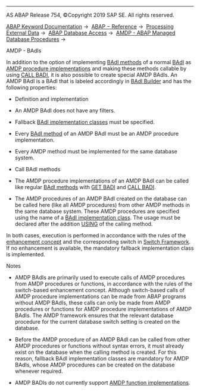   

* * *

AS ABAP Release 754, ©Copyright 2019 SAP SE. All rights reserved.

[ABAP Keyword Documentation](javascript:call_link\('abenabap.htm'\)) →  [ABAP − Reference](javascript:call_link\('abenabap_reference.htm'\)) →  [Processing External Data](javascript:call_link\('abenabap_language_external_data.htm'\)) →  [ABAP Database Access](javascript:call_link\('abenabap_sql.htm'\)) →  [AMDP - ABAP Managed Database Procedures](javascript:call_link\('abenamdp.htm'\)) → 

AMDP - BAdIs

In addition to the option of implementing [BAdI methods](javascript:call_link\('abenbadi_method_glosry.htm'\) "Glossary Entry") of a normal [BAdI](javascript:call_link\('abenbadi_glosry.htm'\) "Glossary Entry") as [AMDP procedure implementations](javascript:call_link\('abenamdp_procedure_methods.htm'\)) and making these methods callable by using [CALL BADI](javascript:call_link\('abapcall_badi.htm'\)), it is also possible to create special AMDP BAdIs. An AMDP BAdI is a BAdI that is labeled accordingly in [BAdI Builder](javascript:call_link\('abenbadi_builder_glosry.htm'\) "Glossary Entry") and has the following properties:

-   Definition and implementation

-   An AMDP BAdI does not have any filters.

-   Fallback [BAdI implementation classes](javascript:call_link\('abenbadi_implement_class_glosry.htm'\) "Glossary Entry") must be specified.

-   Every [BAdI method](javascript:call_link\('abenbadi_method_glosry.htm'\) "Glossary Entry") of an AMDP BAdI must be an AMDP procedure implementation.

-   Every AMDP method must be implemented for the same database system.

-   Call BAdI methods

-   The AMDP procedure implementations of an AMDP BAdI can be called like regular [BAdl methods](javascript:call_link\('abenbadi_method_glosry.htm'\) "Glossary Entry") with [GET BADI](javascript:call_link\('abapget_badi.htm'\)) and [CALL BADI](javascript:call_link\('abapcall_badi.htm'\)).

-   The AMDP procedures of an AMDP BAdI created on the database can be called here (like all AMDP procedures) from other AMDP methods in the same database system. These AMDP procedures are specified using the name of a [BAdI implementation class](javascript:call_link\('abenbadi_implement_class_glosry.htm'\) "Glossary Entry"). The usage must be declared after the addition [USING](javascript:call_link\('abapmethod_by_db_proc.htm'\)) of the calling method.

In both cases, execution is performed in accordance with the rules of the [enhancement concept](javascript:call_link\('abenenhancement_concept_glosry.htm'\) "Glossary Entry") and the corresponding switch in [Switch Framework](javascript:call_link\('abenswitch_framework_glosry.htm'\) "Glossary Entry"). If no enhancement is available, the mandatory fallback implementation class is implemented.

Notes

-   AMDP BAdIs are primarily used to execute calls of AMDP procedures from AMDP procedures or functions, in accordance with the rules of the switch-based enhancement concept. Although switch-based calls of AMDP procedure implementations can be made from ABAP programs without AMDP BAdIs, these calls can only be made from AMDP procedures or functions for AMDP procedure implementations of AMDP BAdIs. The AMDP framework ensures that the relevant database procedure for the current database switch setting is created on the database.

-   Before the AMDP procedure of an AMDP BAdI can be called from other AMDP procedures or functions without syntax errors, it must already exist on the database when the calling method is created. For this reason, fallback BAdI implementation classes are mandatory for AMDP BAdIs, whose AMDP procedures can be created on the database whenever required.

-   AMDP BADIs do not currently support [AMDP function implementations](javascript:call_link\('abenamdp_function_methods.htm'\)).